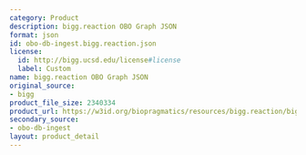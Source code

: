 ```yaml
---
category: Product
description: bigg.reaction OBO Graph JSON
format: json
id: obo-db-ingest.bigg.reaction.json
license:
  id: http://bigg.ucsd.edu/license#license
  label: Custom
name: bigg.reaction OBO Graph JSON
original_source:
- bigg
product_file_size: 2340334
product_url: https://w3id.org/biopragmatics/resources/bigg.reaction/bigg.reaction.json
secondary_source:
- obo-db-ingest
layout: product_detail
---
```

